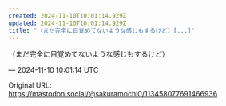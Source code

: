 ```yaml
---
created: 2024-11-10T10:01:14.929Z
updated: 2024-11-10T10:01:14.929Z
title: "（まだ完全に目覚めてないような感じもするけど）[...]"
---
```


<p>（まだ完全に目覚めてないような感じもするけど）</p>

&mdash; 2024-11-10 10:01:14 UTC

Original URL: https://mastodon.social/@sakuramochi0/113458077691466936
